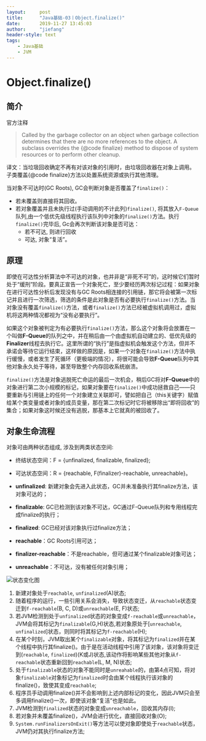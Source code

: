 ```yaml
---
layout:     post
title:      "Java基础-03丨Object.finalize()"
date:       2019-11-27 13:45:03
author:     "jiefang"
header-style: text
tags:
    - Java基础
    - JVM
---
```

# Object.finalize()
## 简介
官方注释
>Called by the garbage collector on an object when garbage collection
determines that there are no more references to the object.
A subclass overrides the {@code finalize} method to dispose of
system resources or to perform other cleanup.

译文：当垃圾回收确定不再有对该对象的引用时，由垃圾回收器在对象上调用。 子类覆盖{@code finalize}方法以处置系统资源或执行其他清理。

当对象不可达时(GC Roots), GC会判断对象是否覆盖了`finalize()`：
- 若未覆盖则直接将其回收。 
- 若对象覆盖并且未执行过(手动调用的不计此列)`finalize()`, 将其放入`F-Queue`队列,由一个低优先级线程执行该队列中对象的`finalize()`方法。执行`finalize()`完毕后, Gc会再次判断该对象是否可达：
    - 若不可达, 则进行回收
    - 可达, 对象“复活”。

## 原理

即使在可达性分析算法中不可达的对象，也并非是“非死不可”的，这时候它们暂时处于“缓刑”阶段。要真正宣告一个对象死亡，至少要经历两次标记过程：如果对象在进行可达性分析后发现没有与GC Roots相连接的引用链，那它将会被第一次标记并且进行一次筛选，筛选的条件是此对象是否有必要执行`finalize()`方法。当对象没有覆盖`finalize()`方法，或者`finalize()`方法已经被虚拟机调用过，虚拟机将这两种情况都视为“没有必要执行”。

如果这个对象被判定为有必要执行`finalize()`方法，那么这个对象将会放置在一个叫做**F-Queue**的队列之中，并在稍后由一个由虚拟机自动建立的、低优先级的**Finalizer**线程去执行它。这里所谓的“执行”是指虚拟机会触发这个方法，但并不承诺会等待它运行结束，这样做的原因是，如果一个对象在`finalize()`方法中执行缓慢，或者发生了死循环（更极端的情况），将很可能会导致**F-Queue**队列中其他对象永久处于等待，甚至导致整个内存回收系统崩溃。

`finalize()`方法是对象逃脱死亡命运的最后一次机会，稍后GC将对**F-Queue**中的对象进行第二次小规模的标记，如果对象要在`finalize()`中成功拯救自己——只要重新与引用链上的任何一个对象建立关联即可，譬如把自己（this关键字）赋值给某个类变量或者对象的成员变量，那在第二次标记时它将被移除出“即将回收”的集合；如果对象这时候还没有逃脱，那基本上它就真的被回收了。

## 对象生命流程

对象可由两种状态组成, 涉及到两类状态空间: 

- 终结状态空间：F = {unfinalized, finalizable, finalized};
- 可达状态空间：R = {reachable, F(finalizer)-reachable, unreachable}。


- **unfinalized**: 新建对象会先进入此状态，GC并未准备执行其finalize方法，该对象可达的；
- **finalizable**: GC已检测到该对象不可达，GC通过F-Queue队列和专用线程完成finalize的执行；
- **finalized**: GC已经对该对象执行过finalize方法；
- **reachable**：GC Roots引用可达；
- **finalizer-reachable**：不是reachable，但可通过某个finalizable对象可达；
- **unreachable**：不可达，没有被任何对象引用；

![状态变化图](https://s2.ax1x.com/2019/11/27/Qp7UiQ.png)


1. 新建对象处于`reachable`, `unfinalized`(A)状态;
2. 随着程序的运行，一些引用关系会消失，导致状态变迁，从`reachable`状态变迁到`f-reachable`(B, C, D)或`unreachable`(E, F)状态;
3. 若JVM检测到处于`unfinalized`状态的对象变成`f-reachable`或`unreachable`，JVM会将其标记为`finalizable`(G,H)状态,若对象原处于[`unreachable`, `unfinalized`]状态，则同时将其标记为`f-reachable`(H);
4. 在某个时刻，JVM取出某个`finalizable`对象，将其标记为`finalized`并在某个线程中执行其finalize()。由于是在活动线程中引用了该对象，该对象将变迁到(`reachable`, `finalized`)(K或J)状态,该动作将影响某些其他对象从`f-reachable`状态重新回到`reachable`(L, M, N)状态;
5. 处于`finalizable`状态的对象不能同时是`unreahable`的，由第4点可知，将对象`finalizable`对象标记为`finalized`时会由某个线程执行该对象的finalize()，致使其变成`reachable`;
6. 程序员手动调用finalize()并不会影响到上述内部标记的变化，因此JVM只会至多调用finalize()一次，即使该对象“复活”也是如此。
7. JVM检测到`finalized`状态的对象变成`unreachable`，回收其内存(I);
8. 若对象并未覆盖finalize()，JVM会进行优化，直接回收对象(O);
9. `System.runFinalizersOnExit()`等方法可以使对象即使处于`reachable`状态，JVM仍对其执行finalize方法;